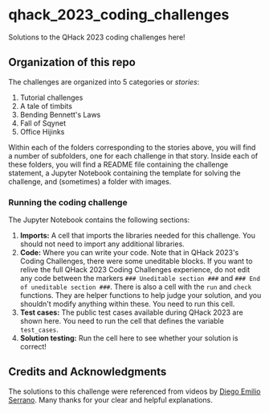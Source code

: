 # qhack_2023_coding_challenges

Solutions to the QHack 2023 coding challenges here!

## Organization of this repo

The challenges are organized into 5 categories or _stories_:

1. Tutorial challenges
2. A tale of timbits
3. Bending Bennett's Laws
4. Fall of Sqynet
5. Office Hijinks

Within each of the folders corresponding to the stories above, you will find a number of subfolders, one for each challenge in that story. Inside each of these folders, you will find a README file containing the challenge statement, a Jupyter Notebook containing the template for solving the challenge, and (sometimes) a folder with images.

### Running the coding challenge

The Jupyter Notebook contains the following sections:

1. **Imports:** A cell that imports the libraries needed for this challenge. You should not need to import any additional libraries.
2. **Code:** Where you can write your code. Note that in QHack 2023's Coding Challenges, there were some uneditable blocks. If you want to relive the full QHack 2023 Coding Challenges experience, do not edit any code between the markers `### Uneditable section ###` and `### End of uneditable section ###`. There is also a cell with the `run` and `check` functions. They are helper functions to help judge your solution, and you shouldn't modify anything within these. You need to run this cell.
3. **Test cases:** The public test cases available during QHack 2023 are shown here. You need to run the cell that defines the variable `test_cases`.
4. **Solution testing:** Run the cell here to see whether your solution is correct!

## Credits and Acknowledgments

The solutions to this challenge were referenced from videos by [Diego Emilio Serrano](https://www.youtube.com/@diemilio). Many thanks for your clear and helpful explanations.
